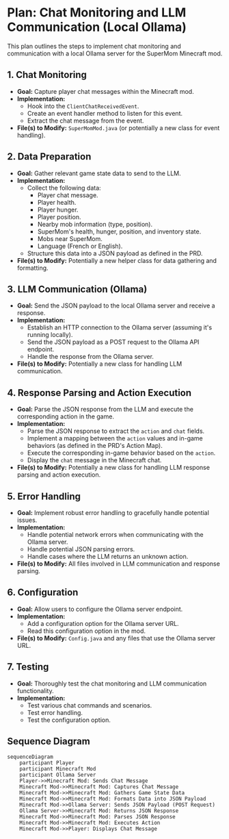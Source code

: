 # Plan: Chat Monitoring and LLM Communication (Local Ollama)

This plan outlines the steps to implement chat monitoring and communication with a local Ollama server for the SuperMom Minecraft mod.

## 1. Chat Monitoring

*   **Goal:** Capture player chat messages within the Minecraft mod.
*   **Implementation:**
    *   Hook into the `ClientChatReceivedEvent`.
    *   Create an event handler method to listen for this event.
    *   Extract the chat message from the event.
*   **File(s) to Modify:** `SuperMomMod.java` (or potentially a new class for event handling).

## 2. Data Preparation

*   **Goal:** Gather relevant game state data to send to the LLM.
*   **Implementation:**
    *   Collect the following data:
        *   Player chat message.
        *   Player health.
        *   Player hunger.
        *   Player position.
        *   Nearby mob information (type, position).
        *   SuperMom's health, hunger, position, and inventory state.
        *   Mobs near SuperMom.
        *   Language (French or English).
    *   Structure this data into a JSON payload as defined in the PRD.
*   **File(s) to Modify:** Potentially a new helper class for data gathering and formatting.

## 3. LLM Communication (Ollama)

*   **Goal:** Send the JSON payload to the local Ollama server and receive a response.
*   **Implementation:**
    *   Establish an HTTP connection to the Ollama server (assuming it's running locally).
    *   Send the JSON payload as a POST request to the Ollama API endpoint.
    *   Handle the response from the Ollama server.
*   **File(s) to Modify:** Potentially a new class for handling LLM communication.

## 4. Response Parsing and Action Execution

*   **Goal:** Parse the JSON response from the LLM and execute the corresponding action in the game.
*   **Implementation:**
    *   Parse the JSON response to extract the `action` and `chat` fields.
    *   Implement a mapping between the `action` values and in-game behaviors (as defined in the PRD's Action Map).
    *   Execute the corresponding in-game behavior based on the `action`.
    *   Display the `chat` message in the Minecraft chat.
*   **File(s) to Modify:** Potentially a new class for handling LLM response parsing and action execution.

## 5. Error Handling

*   **Goal:** Implement robust error handling to gracefully handle potential issues.
*   **Implementation:**
    *   Handle potential network errors when communicating with the Ollama server.
    *   Handle potential JSON parsing errors.
    *   Handle cases where the LLM returns an unknown action.
*   **File(s) to Modify:** All files involved in LLM communication and response parsing.

## 6. Configuration

*   **Goal:** Allow users to configure the Ollama server endpoint.
*   **Implementation:**
    *   Add a configuration option for the Ollama server URL.
    *   Read this configuration option in the mod.
*   **File(s) to Modify:** `Config.java` and any files that use the Ollama server URL.

## 7. Testing

*   **Goal:** Thoroughly test the chat monitoring and LLM communication functionality.
*   **Implementation:**
    *   Test various chat commands and scenarios.
    *   Test error handling.
    *   Test the configuration option.

## Sequence Diagram

```mermaid
sequenceDiagram
    participant Player
    participant Minecraft Mod
    participant Ollama Server
    Player->>Minecraft Mod: Sends Chat Message
    Minecraft Mod->>Minecraft Mod: Captures Chat Message
    Minecraft Mod->>Minecraft Mod: Gathers Game State Data
    Minecraft Mod->>Minecraft Mod: Formats Data into JSON Payload
    Minecraft Mod->>Ollama Server: Sends JSON Payload (POST Request)
    Ollama Server->>Minecraft Mod: Returns JSON Response
    Minecraft Mod->>Minecraft Mod: Parses JSON Response
    Minecraft Mod->>Minecraft Mod: Executes Action
    Minecraft Mod->>Player: Displays Chat Message